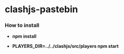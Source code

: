 # clashjs-pastebin

### How to install

* **npm install**

* **PLAYERS_DIR=../../clashjs/src/players npm start**
